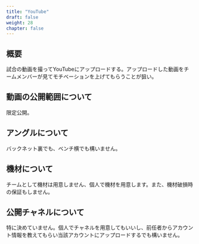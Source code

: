 ```yaml
---
title: "YouTube"
draft: false
weight: 28
chapter: false
---
```


## 概要

試合の動画を撮ってYouTubeにアップロードする。アップロードした動画をチームメンバーが見てモチベーションを上げてもらうことが狙い。

## 動画の公開範囲について

限定公開。

## アングルについて

バックネット裏でも、ベンチ横でも構いません。

## 機材について

チームとして機材は用意しません、個人で機材を用意します。また、機材破損時の保証もしません。

## 公開チャネルについて

特に決めていません。個人でチャネルを用意してもいいし、前任者からアカウント情報を教えてもらい当該アカウントにアップロードするでも構いません。
